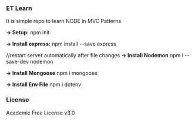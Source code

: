 ### ET Learn

It is simple repo to learn NODE in MVC Patterns

**-> Setup:**
npm init

**-> Install express:**
npm install --save express

//restart server automatically after file changes
**-> Install Nodemon**
npm i --save-dev nodemon

**-> Install Mongoose**
npm i mongoose

**-> Install Env File**
npm i dotenv

### License

Academic Free License v3.0
